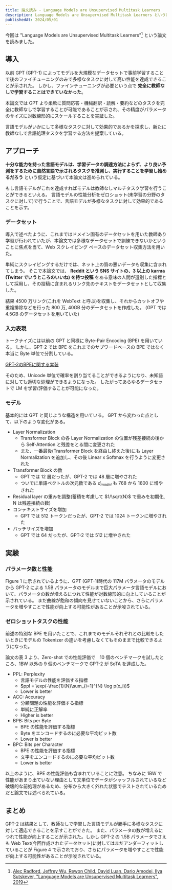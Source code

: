 ```yaml
---
title: 論文読み - Language Models are Unsupervised Multitask Learners
description: Language Models are Unsupervised Multitask Learners という論文を読みました。
publishedAt: 2024/05/01
---
```


今回は "Language Models are Unsupervised Multitask Learners"[^1] という論文を読みました。

[^1]: [Alec Radford, Jeffrey Wu, Rewon Child, David Luan, Dario Amodei, Ilya Sutskever, "Language Models are Unsupervised Multitask Learners", 2019](https://cdn.openai.com/better-language-models/language_models_are_unsupervised_multitask_learners.pdf)

## 導入

以前 GPT (GPT-1) によってモデルを大規模なデータセットで事前学習することで後のファイチューニングのみで多様なタスクに対して高い性能を達成できることが示された。
しかし、ファインチューニングが必要という点で **完全に教師なしで学習することはできていなかった**。

本論文では GPT より柔軟に質問応答・機械翻訳・読解・要約などのタスクを完全に教師なしで学習することが可能であることが示され、その精度がパラメータのサイズに対数線形的にスケールすることを実証した。

言語モデルがいかにして多様なタスクに対して効果的であるかを探求し、新たに教師なしで言語処理タスクを学習する方法を提案している。

## アプローチ

**十分な能力を持った言語モデルは、学習データの調達方法によらず、より良い予測をするために自然言語で示されるタスクを推測し、実行することを学習し始めるだろう** という仮定に基づいて本論文は進められている。

もし言語モデルがこれを達成すればモデルは教師なしマルチタスク学習を行うことができるといえる。
言語モデルの性能分析をゼロショット(未学習の分野のタスクに対して)で行うことで、言語モデルが多様なタスクに対して効果的であることを示す。

### データセット

導入で述べたように、これまではドメイン固有のデータセットを用いた教師あり学習が行われていたが、本論文では多様なデータセットで訓練できないかということに焦点を当て、Web スクレイピング ベースのデータセット収集方法を用いた。

単純にスクレイピングするだけでは、ネット上の質の悪いデータも収集に含まれてしまう。
そこで本論文では、 **Reddit という SNS サイトの、3 以上の karma (Twitter でいうところのいいね) を持つ投稿** をある意味の人間が選別した指標として採用し、その投稿に含まれるリンク先のテキストをデータセットとして収集した。

結果 4500 万リンク(これを WebText と呼ぶ)を収集し、それからカットオフや重複排除などを行った 800 万, 40GB 分のデータセットを作成した。
(GPT では 4.5GB のデータセットを用いていた)

### 入力表現

トークナイズには以前の GPT と同様に Byte-Pair Encoding (BPE) を用いている。
しかし、GPT-2 では BPE をこれまでのサブワードベースの BPE ではなく本当に Byte 単位で分割している。

[GPT-2のBPEに関する実装](https://huggingface.co/learn/nlp-course/chapter6/5?fw=pt)

そのため、Unicode 単位で確率を割り当てることができるようになり、未知語に対しても適切な処理ができるようになった。
したがってあらゆるデータセットで LM を学習/評価することが可能になった。

### モデル

基本的には GPT と同じような構造を用いている。
GPT から変わった点として、以下のような変化がある。

- Layer Normalization
  - Transformer Block の各 Layer Normalization の位置が残差接続の後から Self-Attention と残差をとる間に変更された
  - また、一番最後(Transformer Block を経由し終えた後)にも Layer Normalization を追加し、その後 Linear x Softmax を行うように変更された
- Transformer Block の数
  - GPT では 12 層だったが、GPT-2 では 48 層に増やされた
  - ついでに単語ベクトルの次元数である $d_{model}$ も 768 から 1600 に増やされた
- Residual layer の重みを調整(蓄積を考慮して $1/\sqrt{N}$ で重みを初期化, N は残差接続の数)
- コンテキストサイズを増加
  - GPT では 512 トークンだったが、GPT-2 では 1024 トークンに増やされた
- バッチサイズを増加
  - GPT では 64 だったが、GPT-2 では 512 に増やされた

## 実験

### パラメータ数と性能

Figure 1 に示されているように、GPT (GPT-1)時代の 117M パラメータのモデルから GPT-2 による 1.5B パラメータのモデルまで巨大パラメータ言語モデルにおいて、パラメータの数が増えるにつれて性能が対数線形的に向上していることが示されている。
まだ曲線が飽和の傾向を見せていないことから、さらにパラメータを増やすことで性能が向上する可能性があることが示唆されている。

### ゼロショットタスクの性能

前述の特別な BPE を用いたことで、これまでのモデルそれぞれとの比較をしたいときにモデルの Tokenizer の違いを考慮しなくてもそのままで比較できるようになった。

論文の表 3 より、Zero-shot での性能評価で　10 個のベンチマークを試したところ、1BW 以外の 9 個のベンチマークで GPT-2 が SoTA を達成した。

- PPL: Perplexity
  - 言語モデルの性能を評価する指標
  - $ppl = \exp(-\frac{1}{N}\sum_{i=1}^{N} \log p(x_i))$
  - Lower is better
- ACC: Accuracy
  - 分類問題の性能を評価する指標
  - 単純に正解率
  - Higher is better
- BPB: Bits per Byte
  - BPE の性能を評価する指標
  - Byte をエンコードするのに必要な平均ビット数
  - Lower is better
- BPC: Bits per Character
  - BPE の性能を評価する指標
  - 文字をエンコードするのに必要な平均ビット数
  - Lower is better

以上のように、BPE の性能評価も含まれていることに注意。
ちなみに 1BW で性能があまり出ていない理由として文単位でデータがシャッフルされているなど破壊的な前処理があるため、分布から大きく外れた状態でテストされているためだと論文では述べられている。

## まとめ

GPT-2 は結果として、教師なしで学習した言語モデルが勝手に多様なタスクに対して適応できることを示すことができた。
また、パラメータの数が増えるにつれて性能が向上することが示された。しかし GPT-2 の 1.5B パラメータでさえも Web Text(今回作成されたデータセット)に対してはまだアンダーフィットしていることが Figure 4 で示されており、さらにパラメータを増やすことで性能が向上する可能性があることが示唆されている。
